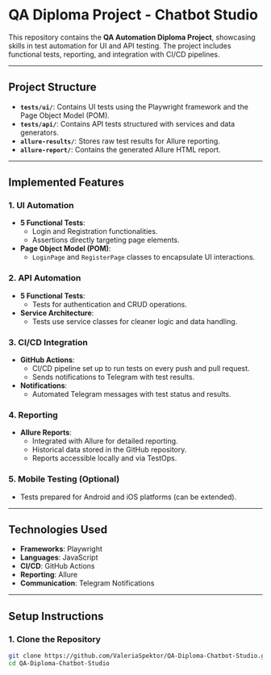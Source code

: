 # QA Diploma Project - Chatbot Studio

This repository contains the **QA Automation Diploma Project**, showcasing skills in test automation for UI and API testing. The project includes functional tests, reporting, and integration with CI/CD pipelines.

---

## **Project Structure**

- **`tests/ui/`**: Contains UI tests using the Playwright framework and the Page Object Model (POM).
- **`tests/api/`**: Contains API tests structured with services and data generators.
- **`allure-results/`**: Stores raw test results for Allure reporting.
- **`allure-report/`**: Contains the generated Allure HTML report.

---

## **Implemented Features**

### **1. UI Automation**
- **5 Functional Tests**:
  - Login and Registration functionalities.
  - Assertions directly targeting page elements.
- **Page Object Model (POM)**:
  - `LoginPage` and `RegisterPage` classes to encapsulate UI interactions.

### **2. API Automation**
- **5 Functional Tests**:
  - Tests for authentication and CRUD operations.
- **Service Architecture**:
  - Tests use service classes for cleaner logic and data handling.

### **3. CI/CD Integration**
- **GitHub Actions**:
  - CI/CD pipeline set up to run tests on every push and pull request.
  - Sends notifications to Telegram with test results.
- **Notifications**:
  - Automated Telegram messages with test status and results.

### **4. Reporting**
- **Allure Reports**:
  - Integrated with Allure for detailed reporting.
  - Historical data stored in the GitHub repository.
  - Reports accessible locally and via TestOps.

### **5. Mobile Testing (Optional)**
- Tests prepared for Android and iOS platforms (can be extended).

---

## **Technologies Used**

- **Frameworks**: Playwright
- **Languages**: JavaScript
- **CI/CD**: GitHub Actions
- **Reporting**: Allure
- **Communication**: Telegram Notifications

---

## **Setup Instructions**

### **1. Clone the Repository**
```bash
git clone https://github.com/ValeriaSpektor/QA-Diploma-Chatbot-Studio.git
cd QA-Diploma-Chatbot-Studio

